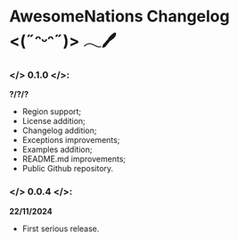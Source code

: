 # AwesomeNations Changelog <(˶ᵔᵕᵔ˶)> 𓂃🖊

### </> 0.1.0 </>:
**?/?/?**
- Region support;
- License addition;
- Changelog addition;
- Exceptions improvements;
- Examples addition;
- README.md improvements;
- Public Github repository.

### </> 0.0.4 </>:
**22/11/2024**
- First serious release.